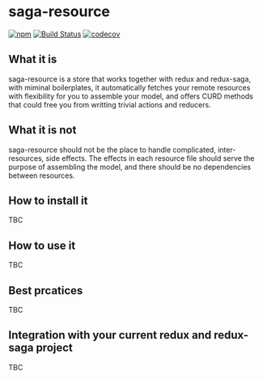 saga-resource
=============
[![npm][npm-image]][npm-url]
[![Build Status][travis-image]][travis-url]
[![codecov][codecov-image]][codecov-url]

## What it is
saga-resource is a store that works together with redux and redux-saga, with miminal boilerplates, it automatically fetches your remote resources with flexibility for you to assemble your model, and offers CURD methods that could free you from writting trivial actions and reducers.

## What it is not
saga-resource should not be the place to handle complicated, inter-resources, side effects. The effects in each resource file should serve the purpose of assembling the model, and there should be no dependencies between resources.

## How to install it
TBC

## How to use it
TBC

## Best prcatices
TBC

## Integration with your current redux and redux-saga project
TBC

[npm-image]: https://img.shields.io/npm/v/saga-resource.svg?style=flat
[npm-url]: https://www.npmjs.com/package/saga-resource
[travis-image]: https://travis-ci.com/MichaelDuo/saga-resource.svg?branch=master
[travis-url]: https://travis-ci.com/MichaelDuo/saga-resource
[codecov-image]: https://codecov.io/gh/michaelduo/saga-resource/branch/master/graph/badge.svg
[codecov-url]: https://codecov.io/gh/MichaelDuo/saga-resource